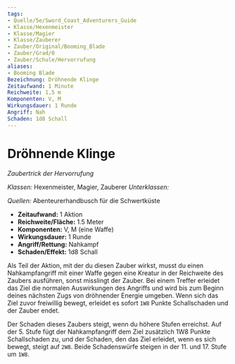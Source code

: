```yaml
---
tags: 
- Quelle/5e/Sword_Coast_Adventurers_Guide
- Klasse/Hexenmeister
- Klasse/Magier
- Klasse/Zauberer
- Zauber/Original/Booming_Blade
- Zauber/Grad/0
- Zauber/Schule/Hervorrufung
aliases: 
- Booming Blade
Bezeichnung: Dröhnende Klinge
Zeitaufwand: 1 Minute
Reichweite: 1,5 m
Komponenten: V, M
Wirkungsdauer: 1 Runde
Angriff: Nah
Schaden: 1d8 Schall
---
```

# Dröhnende Klinge
_Zaubertrick der Hervorrufung_

_Klassen:_ Hexenmeister, Magier, Zauberer
_Unterklassen:_

_Quellen:_ Abenteurerhandbusch für die Schwertküste

- **Zeitaufwand:** 1 Aktion
- **Reichweite/Fläche:** 1.5 Meter
- **Komponenten:** V, M (eine Waffe)
- **Wirkungsdauer:** 1 Runde
- **Angriff/Rettung:** Nahkampf
- **Schaden/Effekt:** 1d8 Schall

Als Teil der Aktion, mit der du diesen Zauber wirkst, musst du einen Nahkampfangriff mit einer Waffe gegen eine Kreatur in der Reichweite des Zaubers ausführen, sonst misslingt der Zauber. Bei einem Treffer erleidet das Ziel die normalen Auswirkungen des Angriffs und wird bis zum Beginn deines nächsten Zugs von dröhnender Energie umgeben. Wenn sich das Ziel zuvor freiwillig bewegt, erleidet es sofort `1W8` Punkte Schallschaden und der Zauber endet. 

Der Schaden dieses Zaubers steigt, wenn du höhere Stufen erreichst. Auf der 5. Stufe fügt der Nahkampfangriff dem Ziel zusätzlich 1W8 Punkte Schallschaden zu, und der Schaden, den das Ziel erleidet, wenn es sich bewegt, steigt auf `2W8`. Beide Schadenswürfe steigen in der 11. und 17. Stufe um `1W8`.